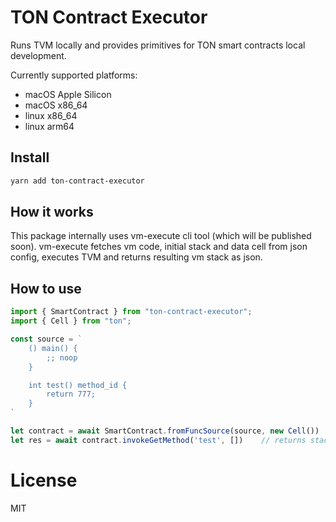 # TON Contract Executor

Runs TVM locally and provides primitives for TON smart contracts local development.

Currently supported platforms:

- macOS Apple Silicon 
- macOS x86_64
- linux x86_64
- linux arm64

## Install

```bash
yarn add ton-contract-executor
```

## How it works 
This package internally uses vm-execute cli tool (which will be published soon).
vm-execute fetches vm code, initial stack and data cell from json config, executes TVM and returns resulting vm stack as json.

## How to use

```typescript
import { SmartContract } from "ton-contract-executor";
import { Cell } from "ton";

const source = `
    () main() {
        ;; noop
    }

    int test() method_id {
        return 777;
    }
`

let contract = await SmartContract.fromFuncSource(source, new Cell())
let res = await contract.invokeGetMethod('test', [])    // returns stack with int 777 as first and only entry
```


# License

MIT